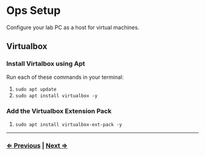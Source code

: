 # Ops Setup

Configure your lab PC as a host for virtual machines.

## Virtualbox

### Install Virtalbox using Apt 

Run each of these commands in your terminal:

1. `sudo apt update`
1. `sudo apt install virtualbox -y`

### Add the Virtualbox Extension Pack

1. `sudo apt install virtualbox-ext-pack -y`

---

### [⇐ Previous](./3-ip.md) | [Next ⇒](./6-display.md)
